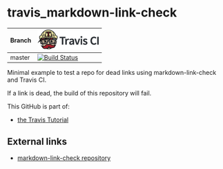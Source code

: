 # travis_markdown-link-check

Branch|[![Travis CI logo](TravisCI.png)](https://travis-ci.org)
---|---
master|[![Build Status](https://travis-ci.org/richelbilderbeek/travis_markdown-link-check.svg?branch=master)](https://travis-ci.org/richelbilderbeek/travis_markdown-link-check)

Minimal example to test a repo for dead links using markdown-link-check and Travis CI.

If a link is dead, the build of this repository will fail.

This GitHub is part of:

 * [the Travis Tutorial](https://github.com/richelbilderbeek/travis_tutorial)

## External links

 * [markdown-link-check repository](https://github.com/tcort/markdown-link-check)
